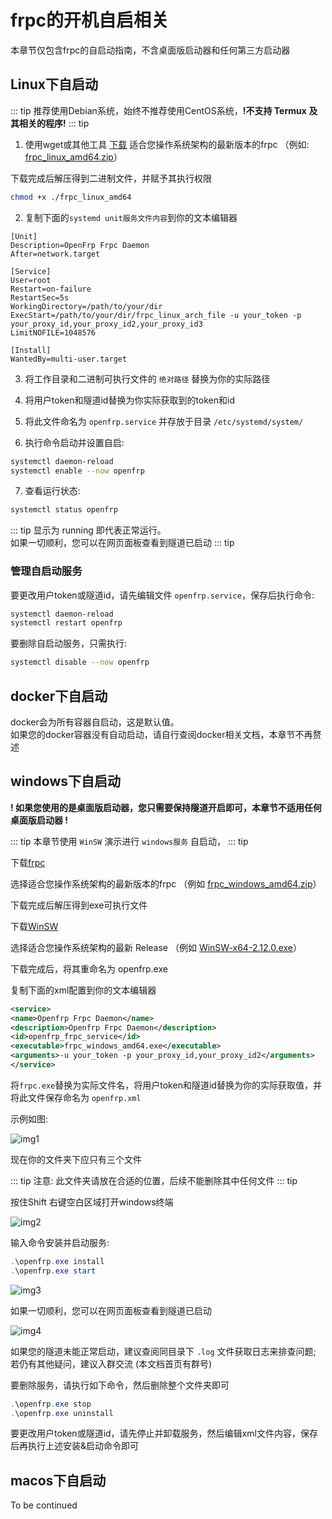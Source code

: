 # frpc的开机自启相关

本章节仅包含frpc的自启动指南，不含桌面版启动器和任何第三方启动器

## Linux下自启动

::: tip
推荐使用Debian系统，始终不推荐使用CentOS系统，**!不支持 Termux 及其相关的程序!**
::: tip


1. 使用wget或其他工具 [下载](https://d.of.gs/client/) 适合您操作系统架构的最新版本的frpc 
（例如: [frpc_linux_amd64.zip](https://d.of.gs/client/OpenFRP_0.57.0_e511492b_20240423/frpc_linux_amd64.tar.gz)） 


下载完成后解压得到二进制文件，并赋予其执行权限 <br />
```bash 
chmod +x ./frpc_linux_amd64
```

2. 复制下面的`systemd unit服务文件内容`到你的文本编辑器

```
[Unit]
Description=OpenFrp Frpc Daemon
After=network.target

[Service]
User=root
Restart=on-failure
RestartSec=5s
WorkingDirectory=/path/to/your/dir
ExecStart=/path/to/your/dir/frpc_linux_arch_file -u your_token -p your_proxy_id,your_proxy_id2,your_proxy_id3
LimitNOFILE=1048576

[Install]
WantedBy=multi-user.target
```

3. 将工作目录和二进制可执行文件的 `绝对路径` 替换为你的实际路径

4. 将用户token和隧道id替换为你实际获取到的token和id

5. 将此文件命名为 `openfrp.service` 并存放于目录 `/etc/systemd/system/`

6. 执行命令启动并设置自启: 

```bash
systemctl daemon-reload
systemctl enable --now openfrp
```

7. 查看运行状态: 

```bash
systemctl status openfrp
```
::: tip
显示为 running 即代表正常运行。<br />
如果一切顺利，您可以在网页面板查看到隧道已启动
::: tip

### 管理自启动服务
要更改用户token或隧道id，请先编辑文件 `openfrp.service`，保存后执行命令:

```bash
systemctl daemon-reload
systemctl restart openfrp
```

要删除自启动服务，只需执行: 

```bash
systemctl disable --now openfrp
```

## docker下自启动

docker会为所有容器自启动，这是默认值。<br />
如果您的docker容器没有自动启动，请自行查阅docker相关文档，本章节不再赘述

## windows下自启动

**! 如果您使用的是桌面版启动器，您只需要保持隧道开启即可，本章节不适用任何桌面版启动器 !**

::: tip
本章节使用 `WinSW` 演示进行 `windows服务` 自启动，
::: tip

下载[frpc](https://d.of.gs/client/)

选择适合您操作系统架构的最新版本的frpc
（例如 [frpc_windows_amd64.zip](https://d.of.gs/client/OpenFRP_0.57.0_e511492b_20240423/frpc_windows_amd64.zip)） 

下载完成后解压得到exe可执行文件

下载[WinSW](https://github.com/winsw/winsw/releases)

选择适合您操作系统架构的最新 Release 
（例如 [WinSW-x64-2.12.0.exe](https://github.com/winsw/winsw/releases/download/v2.12.0/WinSW-x64.exe)）

下载完成后，将其重命名为 openfrp.exe

复制下面的xml配置到你的文本编辑器

```xml
<service>
<name>Openfrp Frpc Daemon</name>
<description>Openfrp Frpc Daemon</description>
<id>openfrp_frpc_service</id>
<executable>frpc_windows_amd64.exe</executable>
<arguments>-u your_token -p your_proxy_id,your_proxy_id2</arguments>
</service>
```

将`frpc.exe`替换为实际文件名，将用户token和隧道id替换为你的实际获取值，并将此文件保存命名为 `openfrp.xml`

示例如图:

![img1](./image/boot-on-startup/img1.png)

现在你的文件夹下应只有三个文件

::: tip
注意: 此文件夹请放在合适的位置，后续不能删除其中任何文件
::: tip

按住Shift 右键空白区域打开windows终端

![img2](./image/boot-on-startup/img2.png)

输入命令安装并启动服务:

```powershell
.\openfrp.exe install
.\openfrp.exe start
```

![img3](./image/boot-on-startup/img3.png)

如果一切顺利，您可以在网页面板查看到隧道已启动

![img4](./image/boot-on-startup/img4.png)

如果您的隧道未能正常启动，建议查阅同目录下 `.log` 文件获取日志来排查问题; 若仍有其他疑问，建议入群交流 (本文档首页有群号)

要删除服务，请执行如下命令，然后删除整个文件夹即可

```powershell
.\openfrp.exe stop
.\openfrp.exe uninstall
```

要更改用户token或隧道id，请先停止并卸载服务，然后编辑xml文件内容，保存后再执行上述安装&启动命令即可

## macos下自启动

To be continued
